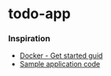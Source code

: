 # todo-app

### Inspiration

- [Docker - Get started guid](https://docs.docker.com/get-started/02_our_app/)
- [Sample application code](https://github.com/docker/getting-started/tree/master/app)
